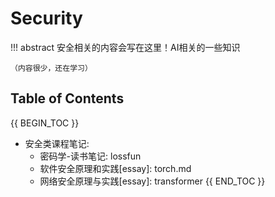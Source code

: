 
# Security

!!! abstract
    安全相关的内容会写在这里！AI相关的一些知识

    （内容很少，还在学习）

## Table of Contents

{{ BEGIN_TOC }}
- 安全类课程笔记:
    - 密码学-读书笔记: lossfun
    - 软件安全原理和实践[essay]: torch.md
    - 网络安全原理与实践[essay]: transformer
{{ END_TOC }}
